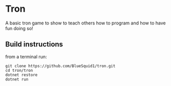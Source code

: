 # Tron
A basic tron game to show to teach others how to program and how to have fun doing so!


## Build instructions
from a terminal run:
```
git clone https://github.com/BlueSquid1/tron.git
cd tron/tron
dotnet restore
dotnet run
```